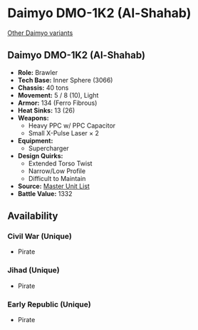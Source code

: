 # Daimyo DMO-1K2 (Al-Shahab) 

[Other Daimyo variants](../daimyo.md) 

## Daimyo DMO-1K2 (Al-Shahab) 

- **Role:** Brawler 
- **Tech Base:** Inner Sphere (3066) 
- **Chassis:** 40 tons 
- **Movement:** 5 / 8 (10), Light 
- **Armor:** 134 (Ferro Fibrous) 
- **Heat Sinks:** 13 (26) 
- **Weapons:** 
  - Heavy PPC w/ PPC Capacitor 
  - Small X-Pulse Laser × 2 
- **Equipment:** 
  - Supercharger 
- **Design Quirks:** 
  - Extended Torso Twist 
  - Narrow/Low Profile 
  - Difficult to Maintain 
- **Source:** [Master Unit List](http://masterunitlist.info/Unit/Details/803/daimyo-dmo-1k2-al-shahab) 
- **Battle Value:** 1332 

## Availability 

### Civil War (Unique) 

- Pirate 

### Jihad (Unique) 

- Pirate 

### Early Republic (Unique) 

- Pirate 

